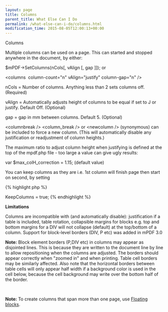 ```yaml
---
layout: page
title: Columns
parent_title: What Else Can I Do
permalink: /what-else-can-i-do/columns.html
modification_time: 2015-08-05T12:00:13+00:00
---
```




<p>Columns</p>
<p>Multiple columns can be used on a page. This can started and stopped anywhere in the document, by either:</p>
<p>$mPDF-&gt;SetColumns(nCols[, vAlign [, gap ]]); or

&lt;columns&nbsp; column-count="n" vAlign="justify" column-gap="n" /&gt;</p>
<p>nCols = Number of columns. Anything less than 2 sets columns off. (Required)

vAlign = Automatically adjusts height of columns to be equal if set to J or justify. Default Off. (Optional)

gap = gap in mm between columns. Default 5. (Optional)</p>
<p>&lt;columnbreak /&gt; &lt;column_break /&gt; or &lt;newcolumn /&gt; (synonymous) can be included to force a new column. (This will automatically disable any justification or readjustment of column heights.)</p>
<p>The maximum ratio to adjust column height when justifying is defined at the top of the mpdf.php file - too large a value can give ugly results:

var $max_colH_correction = 1.15; (default value)</p>
<p>You can keep columns as they are i.e. 1st column will finish page then start on second, by setting</p>

{% highlight php %}
<?php

$mpdf->KeepColumns = true;
{% endhighlight %}

<p><b>Limitations</b></p>
<p>Columns are incompatible with (and automatically disable): justification if a table is included, table rotation, collapsible margins for blocks e.g. top and bottom margins for a DIV will not collapse (default) at the top/bottom of a column. Support for block-level borders (DIV, P etc) was added in mPDF 3.0</p>

<div class="alert alert-info" role="alert"><strong>Note:</strong> Block element borders (P,DIV etc) in columns may appear as disjointed lines. This is because they are written to the document line by line to allow repositioning when the columns are adjusted. The borders should appear correctly when "zoomed in" and when printing. Table cell borders may be similarly affected. Also note that the horizontal borders between table cells will only appear half width if a background color is used in the cell below, because the cell background may write over the bottom half of the border.</div>
<p>&nbsp;</p>

<div class="alert alert-info" role="alert"><strong>Note:</strong> To create columns that span more than one page, use <a href="{{ "/what-else-can-i-do/floating-blocks.html" | prepend: site.baseurl }}">Floating blocks</a>.</div>
<p>&nbsp;</p>
